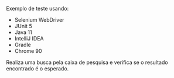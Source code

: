 Exemplo de teste usando:

* Selenium WebDriver
* JUnit 5
* Java 11
* IntelliJ IDEA
* Gradle
* Chrome 90

Realiza uma busca pela caixa de pesquisa e verifica se o resultado encontrado é o esperado.
